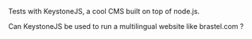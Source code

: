 Tests with KeystoneJS, a cool CMS built on top of node.js.

Can KeystoneJS be used to run a multilingual website like brastel.com ?